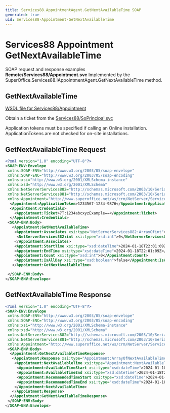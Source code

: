 ```yaml
---
title: Services88.AppointmentAgent.GetNextAvailableTime SOAP
generated: true
uid: Services88-Appointment-GetNextAvailableTime
---
```


# Services88 Appointment GetNextAvailableTime

SOAP request and response examples **Remote/Services88/Appointment.svc**
Implemented by the <see cref="M:SuperOffice.Services88.IAppointmentAgent.GetNextAvailableTime">SuperOffice.Services88.IAppointmentAgent.GetNextAvailableTime</see> method.

## GetNextAvailableTime





[WSDL file for Services88/Appointment](../Services88-Appointment.md)

Obtain a ticket from the [Services88/SoPrincipal.svc](../SoPrincipal/index.md)

Application tokens must be specified if calling an Online installation. ApplicationTokens are not checked for on-site installations.

## GetNextAvailableTime Request

```xml
<?xml version="1.0" encoding="UTF-8"?>
<SOAP-ENV:Envelope
 xmlns:SOAP-ENV="http://www.w3.org/2003/05/soap-envelope"
 xmlns:SOAP-ENC="http://www.w3.org/2003/05/soap-encoding"
 xmlns:xsi="http://www.w3.org/2001/XMLSchema-instance"
 xmlns:xsd="http://www.w3.org/2001/XMLSchema"
 xmlns:NetServerServices882="http://schemas.microsoft.com/2003/10/Serialization/Arrays"
 xmlns:NetServerServices881="http://schemas.microsoft.com/2003/10/Serialization/"
 xmlns:Appointment="http://www.superoffice.net/ws/crm/NetServer/Services88">
  <Appointment:ApplicationToken>1234567-1234-9876</Appointment:ApplicationToken>
  <Appointment:Credentials>
    <Appointment:Ticket>7T:1234abcxyzExample==</Appointment:Ticket>
  </Appointment:Credentials>
 <SOAP-ENV:Body>
   <Appointment:GetNextAvailableTime>
    <Appointment:Associates xsi:type="NetServerServices882:ArrayOfint">
     <NetServerServices882:int xsi:type="xsd:int">0</NetServerServices882:int>
    </Appointment:Associates>
    <Appointment:StartTime xsi:type="xsd:dateTime">2024-01-18T22:01:09Z</Appointment:StartTime>
    <Appointment:EndTime xsi:type="xsd:dateTime">2024-01-18T22:01:09Z</Appointment:EndTime>
    <Appointment:Count xsi:type="xsd:int">0</Appointment:Count>
    <Appointment:IsAllDay xsi:type="xsd:boolean">false</Appointment:IsAllDay>
   </Appointment:GetNextAvailableTime>

 </SOAP-ENV:Body>
</SOAP-ENV:Envelope>

```


## GetNextAvailableTime Response

```xml
<?xml version="1.0" encoding="UTF-8"?>
<SOAP-ENV:Envelope
 xmlns:SOAP-ENV="http://www.w3.org/2003/05/soap-envelope"
 xmlns:SOAP-ENC="http://www.w3.org/2003/05/soap-encoding"
 xmlns:xsi="http://www.w3.org/2001/XMLSchema-instance"
 xmlns:xsd="http://www.w3.org/2001/XMLSchema"
 xmlns:NetServerServices882="http://schemas.microsoft.com/2003/10/Serialization/Arrays"
 xmlns:NetServerServices881="http://schemas.microsoft.com/2003/10/Serialization/"
 xmlns:Appointment="http://www.superoffice.net/ws/crm/NetServer/Services88">
 <SOAP-ENV:Body>
  <Appointment:GetNextAvailableTimeResponse>
   <Appointment:Response xsi:type="Appointment:ArrayOfNextAvailableTime">
    <Appointment:NextAvailableTime xsi:type="Appointment:NextAvailableTime">
     <Appointment:AvailableTimeStart xsi:type="xsd:dateTime">2024-01-18T22:01:09Z</Appointment:AvailableTimeStart>
     <Appointment:AvailableTimeEnd xsi:type="xsd:dateTime">2024-01-18T22:01:09Z</Appointment:AvailableTimeEnd>
     <Appointment:RecommendedTimeStart xsi:type="xsd:dateTime">2024-01-18T22:01:09Z</Appointment:RecommendedTimeStart>
     <Appointment:RecommendedTimeEnd xsi:type="xsd:dateTime">2024-01-18T22:01:09Z</Appointment:RecommendedTimeEnd>
    </Appointment:NextAvailableTime>
   </Appointment:Response>
  </Appointment:GetNextAvailableTimeResponse>
 </SOAP-ENV:Body>
</SOAP-ENV:Envelope>

```

